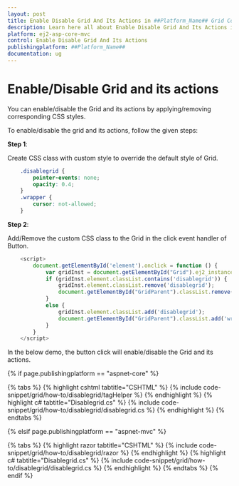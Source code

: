 ```yaml
---
layout: post
title: Enable Disable Grid And Its Actions in ##Platform_Name## Grid Component
description: Learn here all about Enable Disable Grid And Its Actions in Syncfusion ##Platform_Name## Grid component and more.
platform: ej2-asp-core-mvc
control: Enable Disable Grid And Its Actions
publishingplatform: ##Platform_Name##
documentation: ug
---
```



# Enable/Disable Grid and its actions

You can enable/disable the Grid and its actions by applying/removing corresponding CSS styles.

To enable/disable the grid and its actions, follow the given steps:

**Step 1**:

Create CSS class with custom style to override the default style of Grid.

```css
    .disablegrid {
        pointer-events: none;
        opacity: 0.4;
    }
    .wrapper {
        cursor: not-allowed;
    }

```

**Step 2**:

Add/Remove the custom CSS class to the Grid in the click event handler of Button.

```typescript
    <script>
        document.getElementById('element').onclick = function () {
            var gridInst = document.getElementById("Grid").ej2_instances[0];
            if (gridInst.element.classList.contains('disablegrid')) {
                gridInst.element.classList.remove('disablegrid');
                document.getElementById("GridParent").classList.remove('wrapper');
            }
            else {
                gridInst.element.classList.add('disablegrid');
                document.getElementById("GridParent").classList.add('wrapper');
            }
        }
    </script>

```

In the below demo, the button click will enable/disable the Grid and its actions.

{% if page.publishingplatform == "aspnet-core" %}

{% tabs %}
{% highlight cshtml tabtitle="CSHTML" %}
{% include code-snippet/grid/how-to/disablegrid/tagHelper %}
{% endhighlight %}
{% highlight c# tabtitle="Disablegrid.cs" %}
{% include code-snippet/grid/how-to/disablegrid/disablegrid.cs %}
{% endhighlight %}
{% endtabs %}

{% elsif page.publishingplatform == "aspnet-mvc" %}

{% tabs %}
{% highlight razor tabtitle="CSHTML" %}
{% include code-snippet/grid/how-to/disablegrid/razor %}
{% endhighlight %}
{% highlight c# tabtitle="Disablegrid.cs" %}
{% include code-snippet/grid/how-to/disablegrid/disablegrid.cs %}
{% endhighlight %}
{% endtabs %}
{% endif %}



